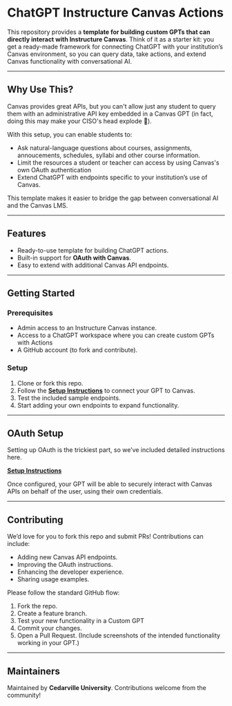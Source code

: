 # ChatGPT Instructure Canvas Actions

This repository provides a **template for building custom GPTs that can directly interact with Instructure Canvas**. Think of it as a starter kit: you get a ready-made framework for connecting ChatGPT with your institution’s Canvas environment, so you can query data, take actions, and extend Canvas functionality with conversational AI.

---

## Why Use This?

Canvas provides great APIs, but you can't allow just any student to query them with an administrative API key embedded in a Canvas GPT (in fact, doing this may make your CISO's head explode 🤯). 

With this setup, you can enable students to:

* Ask natural-language questions about courses, assignments, annoucements, schedules, syllabi and other course information.
* Limit the resources a student or teacher can access by using Canvas's own OAuth authentication
* Extend ChatGPT with endpoints specific to your institution’s use of Canvas.

This template makes it easier to bridge the gap between conversational AI and the Canvas LMS.

---

## Features

* Ready-to-use template for building ChatGPT actions.
* Built-in support for **OAuth with Canvas**.
* Easy to extend with additional Canvas API endpoints.

---

## Getting Started

### Prerequisites

* Admin access to an Instructure Canvas instance.
* Access to a ChatGPT workspace where you can create custom GPTs with Actions
* A GitHub account (to fork and contribute).

### Setup

1. Clone or fork this repo.
2. Follow the [**Setup Instructions**](./setup.md) to connect your GPT to Canvas.
3. Test the included sample endpoints.
4. Start adding your own endpoints to expand functionality.

---

## OAuth Setup

Setting up OAuth is the trickiest part, so we’ve included detailed instructions here.

[**Setup Instructions**](./setup.md)

Once configured, your GPT will be able to securely interact with Canvas APIs on behalf of the user, using their own credentials.

---

## Contributing

We’d love for you to fork this repo and submit PRs! Contributions can include:

* Adding new Canvas API endpoints.
* Improving the OAuth instructions.
* Enhancing the developer experience.
* Sharing usage examples.

Please follow the standard GitHub flow:

1. Fork the repo.
2. Create a feature branch.
3. Test your new functionality in a Custom GPT
4. Commit your changes.
5. Open a Pull Request. 
   (Include screenshots of the intended functionality working in your GPT.)

---


## Maintainers

Maintained by **Cedarville University**. Contributions welcome from the community!
